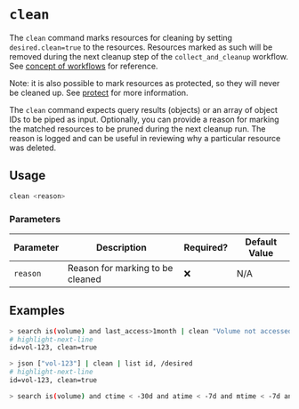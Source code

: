 # `clean`

The `clean` command marks resources for cleaning by setting `desired.clean=true` to the resources. Resources marked as such will be removed during the next cleanup step of the `collect_and_cleanup` workflow. See [concept of workflows](../../../concepts/automation/workflow.md) for reference.

Note: it is also possible to mark resources as protected, so they will never be cleaned up. See [protect](./protect.md) for more information.

The `clean` command expects query results (objects) or an array of object IDs to be piped as input. Optionally, you can provide a reason for marking the matched resources to be pruned during the next cleanup run. The reason is logged and can be useful in reviewing why a particular resource was deleted.

## Usage

```bash
clean <reason>
```

### Parameters

| Parameter | Description                      | Required? | Default Value |
| --------- | -------------------------------- | --------- | ------------- |
| `reason`  | Reason for marking to be cleaned | ❌        | N/A           |

## Examples

```bash title="Mark volumes that have not been accessed in the last month for cleanup, and list the ID and desired section for each"
> search is(volume) and last_access>1month | clean "Volume not accessed for longer than 1 month" | list id, /desired
# highlight-next-line
​id=vol-123, clean=true
```

```bash title="Manually mark specific resources for cleanup"
> json ["vol-123"] | clean | list id, /desired
# highlight-next-line
​id=vol-123, clean=true
```

```bash title="Mark all unused EBS volume older than 30 days that had no I/O during the past 7 days for cleaning"
> search is(volume) and ctime < -30d and atime < -7d and mtime < -7d and volume_status = available | clean "older than 30d with more then 7d of not beeing used"
```
